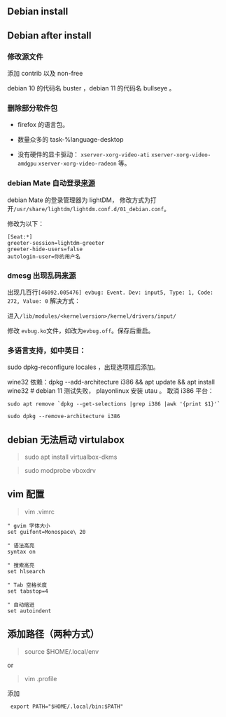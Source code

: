 ## Debian install


## Debian after install

### 修改源文件

添加 contrib 以及 non-free

debian 10 的代码名 buster ，debian 11 的代码名 bullseye 。

> 


### 删除部分软件包

- firefox 的语言包。

- 数量众多的 task-%language-desktop

- 没有硬件的显卡驱动： `xserver-xorg-video-ati` `xserver-xorg-video-amdgpu` `xserver-xorg-video-radeon` 等。



### debian Mate 自动登录[来源](https://ubuntu-mate.community/t/auto-login-to-the-desktop/60)

  debian Mate 的登录管理器为 lightDM， 修改方式为打开`/usr/share/lightdm/lightdm.conf.d/01_debian.conf`。
  
  修改为以下：
  
  ```
[Seat:*]
greeter-session=lightdm-greeter
greeter-hide-users=false
autologin-user=你的用户名
```

### dmesg 出现乱码[来源](http://forums.debian.net/viewtopic.php?t=8457)

出现几百行`[46092.005476] evbug: Event. Dev: input5, Type: 1, Code: 272, Value: 0`
解决方式：

  进入`/lib/modules/<kernelversion>/kernel/drivers/input/`
  
  修改 `evbug.ko`文件，如改为`evbug.off`。保存后重启。
  
  
### 多语言支持，如中英日：
  
 sudo dpkg-reconfigure locales ，出现选项框后添加。
 
 wine32 依赖：dpkg --add-architecture i386 && apt update && apt install wine32 # debian 11 测试失败， playonlinux 安装 utau 。
 取消 i386 平台： 
 
 ```
 sudo apt remove `dpkg --get-selections |grep i386 |awk '{print $1}'`
 
 sudo dpkg --remove-architecture i386
 ```

## debian 无法启动 virtulabox

> sudo apt install virtualbox-dkms

> sudo modprobe vboxdrv

## vim 配置

> vim .vimrc

```
" gvim 字体大小
set guifont=Monospace\ 20

" 语法高亮
syntax on

" 搜索高亮
set hlsearch

" Tab 空格长度
set tabstop=4

" 自动缩进
set autoindent
```

## 添加路径（两种方式）

> source $HOME/.local/env 

or

> vim .profile

添加

```
 export PATH="$HOME/.local/bin:$PATH"
```
